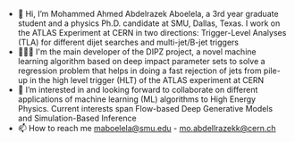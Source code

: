 - 👋 Hi, I’m Mohammed Ahmed Abdelrazek Aboelela, a 3rd year graduate student and a physics Ph.D. candidate at SMU, Dallas, Texas. I work on the ATLAS Experiment at CERN in two directions: Trigger-Level Analyses (TLA) for different dijet searches and multi-jet/B-jet triggers
- 👨🏻‍💻 I'm the main developer of the DIPZ project, a novel machine learning algorithm based on deep impact parameter sets to solve a regression problem that helps in doing a fast rejection of jets from pile-up in the high level trigger (HLT) of the ATLAS experiment at CERN
- 👀 I’m interested in and looking forward to collaborate on different applications of machine learning (ML) algorithms to High Energy Physics. Current interests span Flow-based Deep Generative Models and Simulation-Based Inference
- 📫 How to reach me maboelela@smu.edu - mo.abdellrazekk@cern.ch

<!---
abdelllrazekkk/abdelllrazekkk is a ✨ special ✨ repository because its `README.md` (this file) appears on your GitHub profile.
You can click the Preview link to take a look at your changes.
--->
